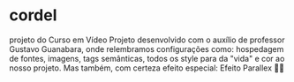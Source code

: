 # cordel
 projeto do Curso em Vídeo
Projeto desenvolvido com o auxílio de professor Gustavo Guanabara, onde relembramos configurações como: hospedagem de fontes, imagens, tags semânticas, todos os style para da "vida" e cor ao nosso projeto. Mas também, com certeza efeito especial: Efeito Parallex 🫰🏻

